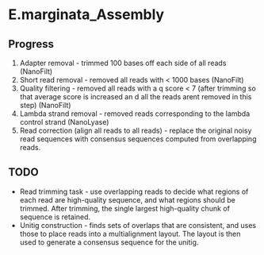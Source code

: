 # E.marginata_Assembly #

## Progress ##
1. Adapter removal - trimmed 100 bases off each side of all reads (NanoFilt)
2. Short read removal - removed all reads with < 1000 bases (NanoFilt)
3. Quality filtering - removed all reads with a q score < 7 (after trimming so that average score is increased an d all the reads arent removed in this step) (NanoFilt)
4. Lambda strand removal - removed reads corresponding to the lambda control strand (NanoLyase)
5. Read correction  (align all reads to all reads) - replace the original noisy read sequences with consensus sequences computed from overlapping reads.

## TODO ##
* Read trimming task - use overlapping reads to decide what regions of each read are high-quality sequence, and what regions should be trimmed. After trimming, the single largest high-quality chunk of sequence is retained.
* Unitig construction - finds sets of overlaps that are consistent, and uses those to place reads into a multialignment layout. The layout is then used to generate a consensus sequence for the unitig.

